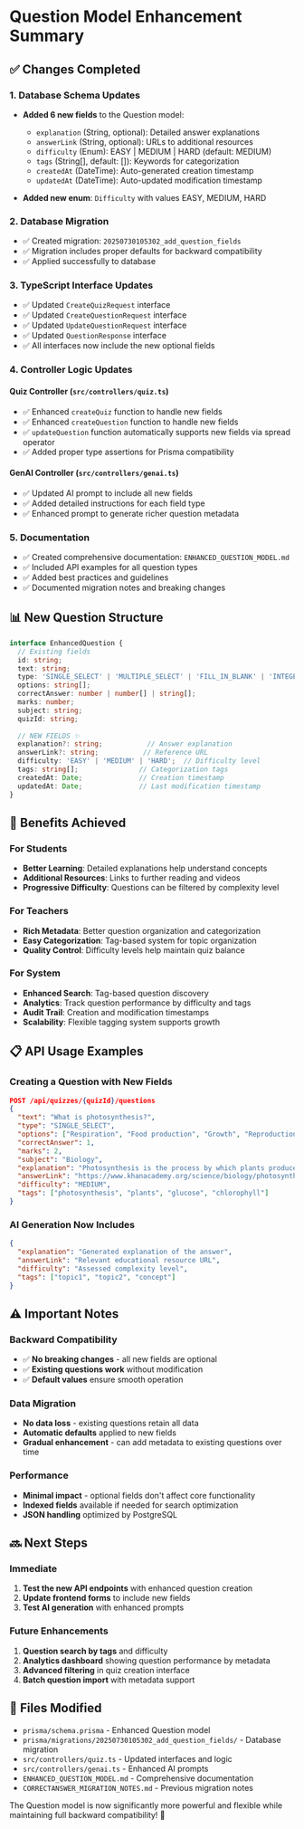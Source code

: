 # Question Model Enhancement Summary

## ✅ Changes Completed

### 1. Database Schema Updates
- **Added 6 new fields** to the Question model:
  - `explanation` (String, optional): Detailed answer explanations
  - `answerLink` (String, optional): URLs to additional resources
  - `difficulty` (Enum): EASY | MEDIUM | HARD (default: MEDIUM)
  - `tags` (String[], default: []): Keywords for categorization
  - `createdAt` (DateTime): Auto-generated creation timestamp
  - `updatedAt` (DateTime): Auto-updated modification timestamp

- **Added new enum**: `Difficulty` with values EASY, MEDIUM, HARD

### 2. Database Migration
- ✅ Created migration: `20250730105302_add_question_fields`
- ✅ Migration includes proper defaults for backward compatibility
- ✅ Applied successfully to database

### 3. TypeScript Interface Updates
- ✅ Updated `CreateQuizRequest` interface
- ✅ Updated `CreateQuestionRequest` interface  
- ✅ Updated `UpdateQuestionRequest` interface
- ✅ Updated `QuestionResponse` interface
- ✅ All interfaces now include the new optional fields

### 4. Controller Logic Updates

#### Quiz Controller (`src/controllers/quiz.ts`)
- ✅ Enhanced `createQuiz` function to handle new fields
- ✅ Enhanced `createQuestion` function to handle new fields
- ✅ `updateQuestion` function automatically supports new fields via spread operator
- ✅ Added proper type assertions for Prisma compatibility

#### GenAI Controller (`src/controllers/genai.ts`)
- ✅ Updated AI prompt to include all new fields
- ✅ Added detailed instructions for each field type
- ✅ Enhanced prompt to generate richer question metadata

### 5. Documentation
- ✅ Created comprehensive documentation: `ENHANCED_QUESTION_MODEL.md`
- ✅ Included API examples for all question types
- ✅ Added best practices and guidelines
- ✅ Documented migration notes and breaking changes

## 📊 New Question Structure

```typescript
interface EnhancedQuestion {
  // Existing fields
  id: string;
  text: string;
  type: 'SINGLE_SELECT' | 'MULTIPLE_SELECT' | 'FILL_IN_BLANK' | 'INTEGER';
  options: string[];
  correctAnswer: number | number[] | string[];
  marks: number;
  subject: string;
  quizId: string;
  
  // NEW FIELDS ✨
  explanation?: string;           // Answer explanation
  answerLink?: string;           // Reference URL
  difficulty: 'EASY' | 'MEDIUM' | 'HARD';  // Difficulty level
  tags: string[];               // Categorization tags
  createdAt: Date;              // Creation timestamp
  updatedAt: Date;              // Last modification timestamp
}
```

## 🚀 Benefits Achieved

### For Students
- **Better Learning**: Detailed explanations help understand concepts
- **Additional Resources**: Links to further reading and videos
- **Progressive Difficulty**: Questions can be filtered by complexity level

### For Teachers
- **Rich Metadata**: Better question organization and categorization
- **Easy Categorization**: Tag-based system for topic organization
- **Quality Control**: Difficulty levels help maintain quiz balance

### For System
- **Enhanced Search**: Tag-based question discovery
- **Analytics**: Track question performance by difficulty and tags
- **Audit Trail**: Creation and modification timestamps
- **Scalability**: Flexible tagging system supports growth

## 📋 API Usage Examples

### Creating a Question with New Fields
```json
POST /api/quizzes/{quizId}/questions
{
  "text": "What is photosynthesis?",
  "type": "SINGLE_SELECT",
  "options": ["Respiration", "Food production", "Growth", "Reproduction"],
  "correctAnswer": 1,
  "marks": 2,
  "subject": "Biology",
  "explanation": "Photosynthesis is the process by which plants produce glucose using sunlight, water, and CO2.",
  "answerLink": "https://www.khanacademy.org/science/biology/photosynthesis",
  "difficulty": "MEDIUM",
  "tags": ["photosynthesis", "plants", "glucose", "chlorophyll"]
}
```

### AI Generation Now Includes
```json
{
  "explanation": "Generated explanation of the answer",
  "answerLink": "Relevant educational resource URL",
  "difficulty": "Assessed complexity level",
  "tags": ["topic1", "topic2", "concept"]
}
```

## ⚠️ Important Notes

### Backward Compatibility
- ✅ **No breaking changes** - all new fields are optional
- ✅ **Existing questions work** without modification
- ✅ **Default values** ensure smooth operation

### Data Migration
- **No data loss** - existing questions retain all data
- **Automatic defaults** applied to new fields
- **Gradual enhancement** - can add metadata to existing questions over time

### Performance
- **Minimal impact** - optional fields don't affect core functionality
- **Indexed fields** available if needed for search optimization
- **JSON handling** optimized by PostgreSQL

## 🔜 Next Steps

### Immediate
1. **Test the new API endpoints** with enhanced question creation
2. **Update frontend forms** to include new fields
3. **Test AI generation** with enhanced prompts

### Future Enhancements
1. **Question search by tags** and difficulty
2. **Analytics dashboard** showing question performance by metadata
3. **Advanced filtering** in quiz creation interface
4. **Batch question import** with metadata support

## 📁 Files Modified
- `prisma/schema.prisma` - Enhanced Question model
- `prisma/migrations/20250730105302_add_question_fields/` - Database migration
- `src/controllers/quiz.ts` - Updated interfaces and logic
- `src/controllers/genai.ts` - Enhanced AI prompts
- `ENHANCED_QUESTION_MODEL.md` - Comprehensive documentation
- `CORRECTANSWER_MIGRATION_NOTES.md` - Previous migration notes

The Question model is now significantly more powerful and flexible while maintaining full backward compatibility! 🎉
